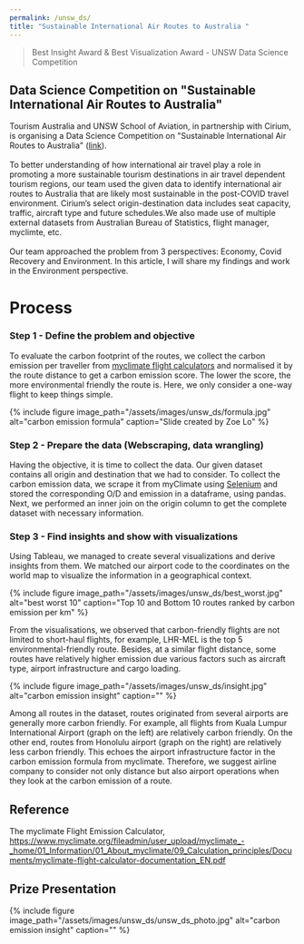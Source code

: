 ```yaml
---
permalink: /unsw_ds/
title: "Sustainable International Air Routes to Australia "
---
```


> Best Insight Award & Best Visualization Award - UNSW Data Science Competition

## Data Science Competition on "Sustainable International Air Routes to Australia" 
Tourism Australia and UNSW School of Aviation, in partnership with Cirium, is organising a Data Science Competition on "Sustainable International Air Routes to Australia" (<a href="https://www.aviation.unsw.edu.au/data-science-competition">link</a>).<br>
<br>
To better understanding of how international air travel play a role in promoting a more sustainable tourism destinations in air travel dependent tourism regions, our team used the given data to identify international air routes to Australia that are likely most sustainable in the post-COVID travel environment. Cirium’s select origin-destination data includes seat capacity, traffic, aircraft type and future schedules.We also made use of multiple external datasets from Australian Bureau of Statistics, flight manager, myclimte, etc.<br>
<br>
Our team approached the problem from 3 perspectives: Economy, Covid Recovery and Environment. In this article, I will share my findings and work in the Environment perspective.
<br>

# Process
### Step 1 - Define the problem and objective
To evaluate the carbon footprint of the routes, we collect the carbon emission per traveller from <a href="https://co2.myclimate.org/en/flight_calculators/new">myclimate flight calculators</a> and normalised it by the route distance to get a carbon emission score. The lower the score, the more environmental friendly the route is. Here, we only consider a one-way flight to keep things simple.

{% include figure image_path="/assets/images/unsw_ds/formula.jpg" alt="carbon emission formula" caption="Slide created by Zoe Lo" %}

### Step 2 - Prepare the data (Webscraping, data wrangling)
Having the objective, it is time to collect the data. Our given dataset contains all origin and destination that we had to consider. To collect the carbon emission data, we scrape it from myClimate using <a href="https://www.selenium.dev/">Selenium</a> and stored the corresponding O/D and emission in a dataframe, using pandas. Next, we performed an inner join on the origin column to get the complete dataset with necessary information.

### Step 3 - Find insights and show with visualizations

Using Tableau, we managed to create several visualizations and derive insights from them. We matched our airport code to the coordinates on the world map to visualize the information in a geographical context.

{% include figure image_path="/assets/images/unsw_ds/best_worst.jpg" alt="best worst 10" caption="Top 10 and Bottom 10 routes ranked by carbon emission per km" %}

From the visualisations, we observed that carbon-friendly flights are not limited to short-haul flights, for example, LHR-MEL is the top 5 environmental-friendly route. Besides, at a similar flight distance, some routes have relatively higher emission due various factors such as aircraft type, airport infrastructure and cargo loading.

{% include figure image_path="/assets/images/unsw_ds/insight.jpg" alt="carbon emission insight" caption="" %}

Among all routes in the dataset, routes originated from several airports are generally more carbon friendly. For example, all flights from Kuala Lumpur International Airport (graph on the left) are relatively carbon friendly. On the other end, routes from Honolulu airport (graph on the right) are relatively less carbon friendly. This echoes the airport infrastructure factor in the carbon emission formula from myclimate. Therefore, we suggest airline company to consider not only distance but also airport operations when they look at the carbon emission of a route.

## Reference
The myclimate Flight Emission Calculator, 
https://www.myclimate.org/fileadmin/user_upload/myclimate_-_home/01_Information/01_About_myclimate/09_Calculation_principles/Documents/myclimate-flight-calculator-documentation_EN.pdf

## Prize Presentation
{% include figure image_path="/assets/images/unsw_ds/unsw_ds_photo.jpg" alt="carbon emission insight" caption="" %}




